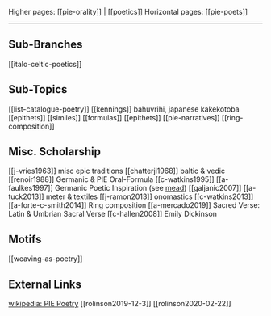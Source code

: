 Higher pages: [[pie-orality]] | [[poetics]]
Horizontal pages: [[pie-poets]]

---


## Sub-Branches
[[italo-celtic-poetics]]

## Sub-Topics
[[list-catalogue-poetry]]
[[kennings]] bahuvrihi, japanese kakekotoba
[[epithets]]
[[similes]]
[[formulas]]
[[epithets]]
[[pie-narratives]]
[[ring-composition]]


## Misc. Scholarship
[[j-vries1963]] misc epic traditions
[[chatterji1968]] baltic & vedic
[[renoir1988]] Germanic & PIE Oral-Formula
[[c-watkins1995]]
[[a-faulkes1997]] Germanic Poetic Inspiration (see [mead](mead.md))
[[galjanic2007]]
[[a-tuck2013]] meter & textiles
[[j-ramon2013]] onomastics
[[c-watkins2013]]
[[a-forte-c-smith2014]] Ring composition
[[a-mercado2019]] Sacred Verse: Latin & Umbrian Sacral Verse
[[c-hallen2008]] Emily Dickinson

## Motifs
[[weaving-as-poetry]]

## External Links
[wikipedia: PIE Poetry](https://en.wikipedia.org/wiki/Proto-Indo-European-society#Poetry)
[[rolinson2019-12-3]]
[[rolinson2020-02-22]]